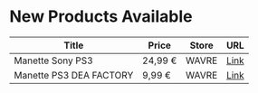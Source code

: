 # New Products Available

| Title | Price | Store | URL |
|---|---|---|---|
| Manette Sony PS3 | 24,99 € | WAVRE | [Link](https://www.cashconverters.be/fr/accessoires-jeux-video/701623-manette-sony-ps3.html) |
| Manette PS3 DEA FACTORY | 9,99 € | WAVRE | [Link](https://www.cashconverters.be/fr/accessoires-jeux-video/701624-manette-ps3-dea-factory.html) |
